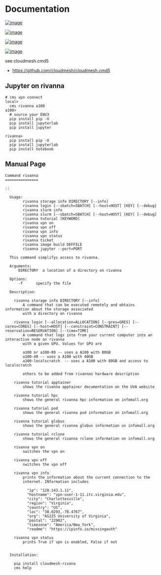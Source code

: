 Documentation
=============


[![image](https://img.shields.io/travis/TankerHQ/cloudmesh-rivanna.svg?branch=main)](https://travis-ci.org/TankerHQ/cloudmesn-rivanna)

[![image](https://img.shields.io/pypi/pyversions/cloudmesh-rivanna.svg)](https://pypi.org/project/cloudmesh-rivanna)

[![image](https://img.shields.io/pypi/v/cloudmesh-rivanna.svg)](https://pypi.org/project/cloudmesh-rivanna/)

[![image](https://img.shields.io/github/license/TankerHQ/python-cloudmesh-rivanna.svg)](https://github.com/TankerHQ/python-cloudmesh-rivanna/blob/main/LICENSE)

see cloudmesh.cmd5

* https://github.com/cloudmesh/cloudmesh.cmd5



## Jupyter on rivanna

```
# cms vpn connect
local>
  cms rivanna a100
a100>
  # source your ENV3
  pip install pip -U
  pip install jupyterlab 
  pip install jupyter
```


```
rivanna>
  pip install pip -U
  pip install jupyterlab
  pip install notebook
```



## Manual Page

<!-- START-MANUAL -->
```
Command rivanna
===============

::

  Usage:
        rivanna storage info DIRECTORY [--info]
        rivanna login [--sbatch=SBATCH] [--host=HOST] [KEY] [--debug]
        rivanna slurm info
        rivanna slurm [--sbatch=SBATCH] [--host=HOST] [KEY] [--debug]
        rivanna tutorial [KEYWORD]
        rivanna vpn on
        rivanna vpn off
        rivanna vpn info
        rivanna vpn status
        rivanna ticket
        rivanna image build DEFFILE
        rivanna jupyter --port=PORT

  This command simplifys access to rivanna.

  Arguments:
      DIRECTORY  a location of a directory on rivanna

  Options:
      -f      specify the file

  Description:

    rivanna storage info DIRECTORY [--info]
        A command that can be executed remotely and obtains information about the storage associated
        with a directory on rivanna

    rivanna login [--allocation=ALLOCATION] [--gres=GRES] [--cores=CORES] [--host=HOST] [--constraint=CONSTRAINT] [--reservation=RESERVATION] [--time=TIME]
        A command that logs into from your current computer into an interactive node on rivanna
        with a given GPU. Values for GPU are

        a100 or a100-80 -- uses a A100 with 80GB
        a100-40 -- uses a A100 with 40GB
        a100-localscratch  -- uses a A100 with 80GB and access to localscratch

        others to be added from rivannas hardware description

    rivanna tutorial apptainer
        shows the rivanna apptainer documentation on the UVA website

    rivanna tutorial hpc
        shows the general rivanna hpc information on infomall.org

    rivanna tutorial pod
        shows the general rivanna pod information on infomall.org

    rivanna tutorial globus
        shows the general rivanna globus information on infomall.org

    rivanna tutorial rclone
        shows the general rivanna rclone information on infomall.org

    rivanna vpn on
        switches the vpn on

    rivanna vpn off
        switches the vpn off

    rivanna vpn info
        prints the information about the current connection to the
        internet. INformation includes

          "ip": "128.143.1.11",
          "hostname": "vpn-user-1-11.itc.virginia.edu",
          "city": "Charlottesville",
          "region": "Virginia",
          "country": "US",
          "loc": "38.0293,-78.4767",
          "org": "AS225 University of Virginia",
          "postal": "22902",
          "timezone": "America/New_York",
          "readme": "https://ipinfo.io/missingauth"

    rivanna vpn status
        prints True if vpn is enabled, False if not


  Installation:

    pip install cloudmesh-rivana
    cms help

```
<!-- STOP-MANUAL -->